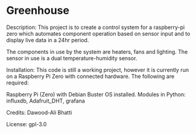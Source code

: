 # Greenhouse

Description:
This project is to create a control system for a raspberry-pi zero which automates component operation based on sensor input and to display live data in a 24hr period. 

The components in use by the system are heaters, fans and lighting. The sensor in use is a dual temperature-humidity sensor. 

Installation:
This code is still a working project, however it is currently run on a Raspberry Pi Zero with connected hardware. The following are required:

Raspberry Pi (Zero) with Debian Buster OS installed.  Modules in Python: influxdb, Adafruit_DHT, grafana

Credits:
Dawood-Ali Bhatti 

License:
gpl-3.0

